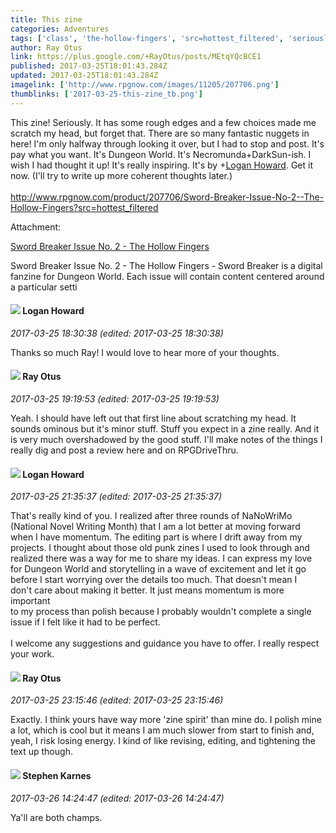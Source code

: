 ```yaml
---
title: This zine
categories: Adventures
tags: ['class', 'the-hollow-fingers', 'src=hottest_filtered', 'seriously']
author: Ray Otus
link: https://plus.google.com/+RayOtus/posts/MEtqYQcBCE1
published: 2017-03-25T18:01:43.284Z
updated: 2017-03-25T18:01:43.284Z
imagelink: ['http://www.rpgnow.com/images/11205/207706.png']
thumblinks: ['2017-03-25-this-zine_tb.png']
---
```


This zine!  Seriously. It has some rough edges and a few choices made me scratch my head, but forget that. There are so many fantastic nuggets in here! I&#39;m only halfway through looking it over, but I had to stop and post. It&#39;s pay what you want. It&#39;s Dungeon World. It&#39;s Necromunda+DarkSun-ish. I wish I had thought it up! It&#39;s really inspiring. It&#39;s by <span class="proflinkWrapper"><span class="proflinkPrefix">+</span><a class="proflink" href="https://plus.google.com/117938653641565340771" oid="117938653641565340771">Logan Howard</a></span>. Get it now. (I&#39;ll try to write up more coherent thoughts later.)<br /><br /><a href="http://www.rpgnow.com/product/207706/Sword-Breaker-Issue-No-2--The-Hollow-Fingers?src=hottest_filtered" class="ot-anchor">http://www.rpgnow.com/product/207706/Sword-Breaker-Issue-No-2--The-Hollow-Fingers?src=hottest_filtered</a>


Attachment:

<a href='http://www.rpgnow.com/product/207706/Sword-Breaker-Issue-No-2--The-Hollow-Fingers?src=hottest_filtered'>Sword Breaker Issue No. 2 - The Hollow Fingers</a>


Sword Breaker Issue No. 2 - The Hollow Fingers - Sword Breaker is a digital fanzine for Dungeon World. Each issue will contain content centered around a particular setti
<div id='comment z13jcdnrjxyhwj03t23xsv2bixy5jxilo'>
  <h4><img src='{{site.baseurl}}//images/avatars/117938653641565340771_photo.jpg'> Logan Howard</h4>
      <p><cite>2017-03-25 18:30:38 (edited: 2017-03-25 18:30:38)</cite></p>
        <p>Thanks so much Ray! I would love to hear more of your thoughts.</p>
</div>
        

<div id='comment z13jcdnrjxyhwj03t23xsv2bixy5jxilo'>
  <h4><img src='{{site.baseurl}}//images/avatars/100495092599585582455_photo.jpg'> Ray Otus</h4>
      <p><cite>2017-03-25 19:19:53 (edited: 2017-03-25 19:19:53)</cite></p>
        <p>Yeah. I should have left out that first line about scratching my head. It sounds ominous but it&#39;s minor stuff. Stuff you expect in a zine really. And it is very much overshadowed by the good stuff. I&#39;ll make notes of the things I really dig and post a review here and on RPGDriveThru.</p>
</div>
        

<div id='comment z13jcdnrjxyhwj03t23xsv2bixy5jxilo'>
  <h4><img src='{{site.baseurl}}//images/avatars/117938653641565340771_photo.jpg'> Logan Howard</h4>
      <p><cite>2017-03-25 21:35:37 (edited: 2017-03-25 21:35:37)</cite></p>
        <p>That&#39;s really kind of you. I realized after three rounds of NaNoWriMo<br />(National Novel Writing Month) that I am a lot better at moving forward<br />when I have momentum. The editing part is where I drift away from my<br />projects. I thought about those old punk zines I used to look through and<br />realized there was a way for me to share my ideas. I can express my love<br />for Dungeon World and storytelling in a wave of excitement and let it go<br />before I start worrying over the details too much. That doesn&#39;t mean I<br />don&#39;t care about making it better. It just means momentum is more important<br />to my process than polish because I probably wouldn&#39;t complete a single<br />issue if I felt like it had to be perfect.<br /><br />I welcome any suggestions and guidance you have to offer. I really respect<br />your work.</p>
</div>
        

<div id='comment z13jcdnrjxyhwj03t23xsv2bixy5jxilo'>
  <h4><img src='{{site.baseurl}}//images/avatars/100495092599585582455_photo.jpg'> Ray Otus</h4>
      <p><cite>2017-03-25 23:15:46 (edited: 2017-03-25 23:15:46)</cite></p>
        <p>Exactly. I think yours have way more &#39;zine spirit&#39; than mine do. I polish mine a lot, which is cool but it means I am much slower from start to finish and, yeah, I risk losing energy. I kind of like revising, editing, and tightening the text up though.</p>
</div>
        

<div id='comment z13jcdnrjxyhwj03t23xsv2bixy5jxilo'>
  <h4><img src='{{site.baseurl}}//images/avatars/102664254666078826277_photo.jpg'> Stephen Karnes</h4>
      <p><cite>2017-03-26 14:24:47 (edited: 2017-03-26 14:24:47)</cite></p>
        <p>Ya&#39;ll are both champs.</p>
</div>
        